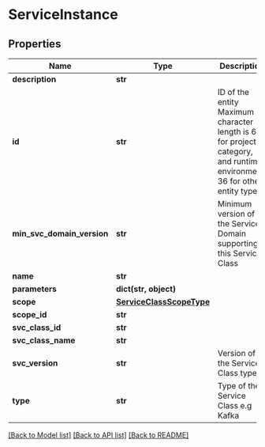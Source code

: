 # ServiceInstance

## Properties
Name | Type | Description | Notes
------------ | ------------- | ------------- | -------------
**description** | **str** |  | [optional] 
**id** | **str** | ID of the entity Maximum character length is 64 for project, category, and runtime environment, 36 for other entity types. | [optional] 
**min_svc_domain_version** | **str** | Minimum version of the Service Domain supporting this Service Class | 
**name** | **str** |  | [optional] 
**parameters** | **dict(str, object)** |  | [optional] 
**scope** | [**ServiceClassScopeType**](ServiceClassScopeType.md) |  | 
**scope_id** | **str** |  | [optional] 
**svc_class_id** | **str** |  | [optional] 
**svc_class_name** | **str** |  | [optional] 
**svc_version** | **str** | Version of the Service Class type | 
**type** | **str** | Type of the Service Class e.g Kafka | 

[[Back to Model list]](../README.md#documentation-for-models) [[Back to API list]](../README.md#documentation-for-api-endpoints) [[Back to README]](../README.md)

